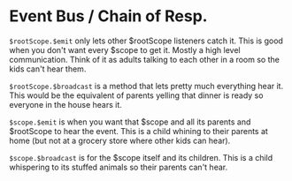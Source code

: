 # Event Bus / Chain of Resp.

`$rootScope.$emit` only lets other $rootScope listeners catch it. This is good when you don't want every $scope to get it. Mostly a high level communication. Think of it as adults talking to each other in a room so the kids can't hear them.

`$rootScope.$broadcast` is a method that lets pretty much everything hear it. This would be the equivalent of parents yelling that dinner is ready so everyone in the house hears it.

`$scope.$emit` is when you want that $scope and all its parents and $rootScope to hear the event. This is a child whining to their parents at home (but not at a grocery store where other kids can hear).

`$scope.$broadcast` is for the $scope itself and its children. This is a child whispering to its stuffed animals so their parents can't hear.
